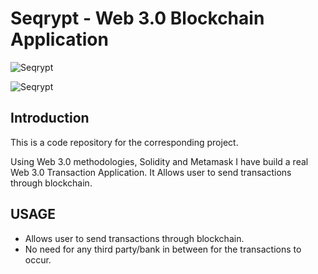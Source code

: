 # Seqrypt - Web 3.0 Blockchain Application
![Seqrypt](https://i.ibb.co/sCRB0Pw/project-ss.jpg "Home page")

![Seqrypt](https://i.ibb.co/RcY8wzQ/project-ss-2.jpg "Recent Transactions page")

## Introduction
This is a code repository for the corresponding project.

Using Web 3.0 methodologies, Solidity and Metamask I have build a real Web 3.0 Transaction Application. It Allows user to send transactions through blockchain.

## USAGE
- Allows user to send transactions through blockchain.
- No need for any third party/bank in between for the transactions to occur.
